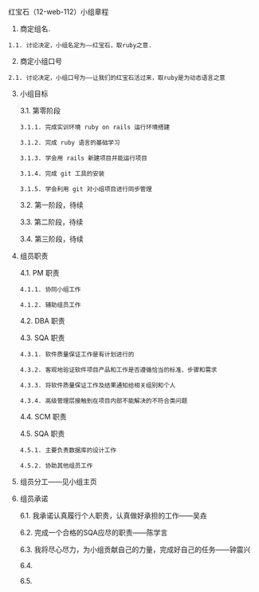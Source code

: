 红宝石（12-web-112）小组章程

  1. 商定组名.

    1.1. 讨论决定，小组名定为——红宝石，取ruby之意.


  2. 商定小组口号

    2.1. 讨论决定，小组口号为——让我们的红宝石活过来，取ruby是为动态语言之意


  3. 小组目标

     3.1. 第零阶段

         3.1.1. 完成实训环境 ruby on rails 运行环境搭建

         3.1.2. 完成 ruby 语言的基础学习

         3.1.3. 学会用 rails 新建项目并能运行项目

         3.1.4. 完成 git 工具的安装

         3.1.5. 学会利用 git 对小组项目进行同步管理

                 
     3.2. 第一阶段，待续

     3.3. 第二阶段，待续

     3.4. 第三阶段，待续


  4. 组员职责

     4.1. PM 职责

         4.1.1. 协同小组工作

         4.1.2. 辅助组员工作


     4.2. DBA 职责


     4.3. SQA 职责

         4.3.1. 软件质量保证工作是有计划进行的 　　

         4.3.2. 客观地验证软件项目产品和工作是否遵循恰当的标准、步骤和需求 　　

         4.3.3. 将软件质量保证工作及结果通知给相关组别和个人　　

         4.3.4. 高级管理层接触到在项目内部不能解决的不符合类问题


     4.4. SCM 职责


     4.5. SQA 职责

         4.5.1. 主要负责数据库的设计工作

         4.5.2. 协助其他组员工作


  5. 组员分工——见小组主页


  6. 组员承诺

     6.1. 我承诺认真履行个人职责，认真做好承担的工作——吴垚 

     6.2. 完成一个合格的SQA应尽的职责——陈学言

     6.3. 我将尽心尽力，为小组贡献自己的力量，完成好自己的任务——钟震兴

     6.4.

     6.5.


